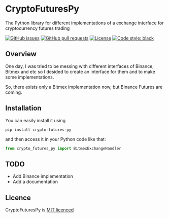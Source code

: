 # CryptoFuturesPy
 The Python library for different implementations of a exchange interface for cryptocurrency futures trading

[![GitHub issues](https://img.shields.io/github/issues-raw/LeaveMyYard/CryptoFuturesPy?style=flat-square)](https://github.com/LeaveMyYard/CryptoFuturesPy/issues)
[![GitHub pull requests](https://img.shields.io/github/issues-pr/LeaveMyYard/CryptoFuturesPy?style=flat-square)](https://github.com/LeaveMyYard/CryptoFuturesPy/pulls)
[![License](https://img.shields.io/github/license/day8/re-frame.svg?style=flat-square)](LICENSE.txt)
[![Code style: black](https://img.shields.io/badge/code%20style-black-000000.svg?style=flat-square)](https://github.com/psf/black)

## Overview

One day, I was tried to be messing with different interfaces of Binance, Bitmex and etc so I desided to create an interface for them and to make some implementations.

So, there exists only a Bitmex implementation now, but Binance Futures are coming.

## Installation

You can easily install it using 

`pip install crypto-futures-py`

and then access it in your Python code like that:

```python
from crypto_futures_py import BitmexExchangeHandler
```

<!-- ## Documentation 

The documentation is [available here](http://day8.github.io/re-frame/). -->

## TODO

* Add Binance implementation
* Add a documentation


## Licence

CryptoFuturesPy is [MIT licenced](LICENSE.txt)
